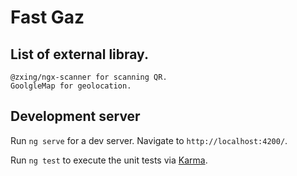# Fast Gaz

## List of external libray.

    @zxing/ngx-scanner for scanning QR.
    GoolgleMap for geolocation.
## Development server

Run `ng serve` for a dev server. Navigate to `http://localhost:4200/`.


Run `ng test` to execute the unit tests via [Karma](https://karma-runner.github.io).


